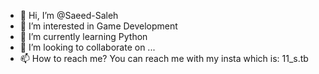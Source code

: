 - 👋 Hi, I’m @Saeed-Saleh
- 👀 I’m interested in Game Development
- 🌱 I’m currently learning Python
- 💞️ I’m looking to collaborate on ...
- 📫 How to reach me? You can reach me with my insta which is: 11_s.tb

<!---
Saeed-Saleh/Saeed-Saleh is a ✨ special ✨ repository because its `README.md` (this file) appears on your GitHub profile.
You can click the Preview link to take a look at your changes.
--->
